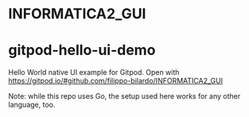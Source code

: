 # INFORMATICA2_GUI
# gitpod-hello-ui-demo

Hello World native UI example for Gitpod.
Open with https://gitpod.io/#github.com/filippo-bilardo/INFORMATICA2_GUI

Note: while this repo uses Go, the setup used here works for any other language, too.
